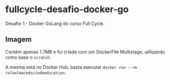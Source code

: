 # fullcycle-desafio-docker-go
Desafio 1 - Docker GoLang do curso Full Cycle.

## Imagem

Contém apenas 1.7MB e foi criada com um DockerFile Multistage, utilizando como base o `scratch`.

A mesma está no Docker Hub, basta executar `docker run --rm rafaelmacedo/codeeducation`.